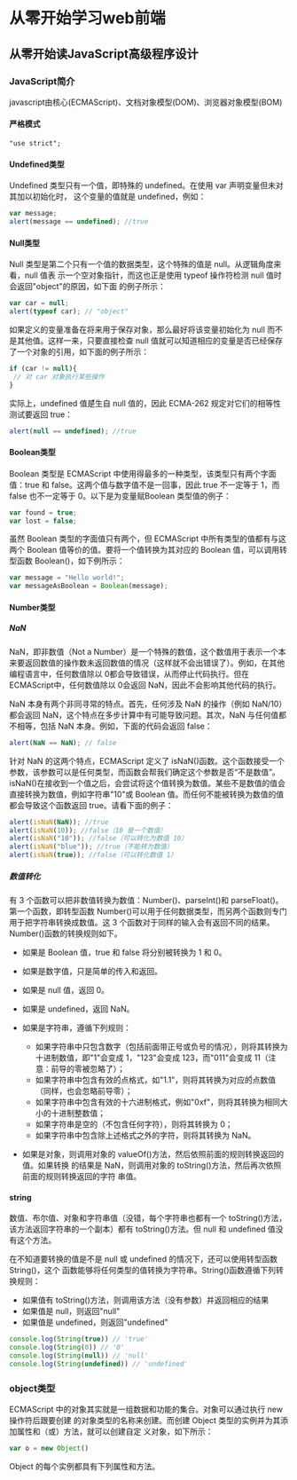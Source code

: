 # 从零开始学习web前端
## 从零开始读JavaScript高级程序设计
### JavaScript简介
javascript由核心(ECMAScript)、文档对象模型(DOM)、浏览器对象模型(BOM)
#### 严格模式
`"use strict"; `
#### Undefined类型
Undefined 类型只有一个值，即特殊的 undefined。在使用 var 声明变量但未对其加以初始化时，
这个变量的值就是 undefined，例如：
```javascript 
var message;
alert(message == undefined); //true
```
#### Null类型
Null 类型是第二个只有一个值的数据类型，这个特殊的值是 null。从逻辑角度来看，null 值表
示一个空对象指针，而这也正是使用 typeof 操作符检测 null 值时会返回"object"的原因，如下面
的例子所示：
```js
var car = null;
alert(typeof car); // "object" 
```
如果定义的变量准备在将来用于保存对象，那么最好将该变量初始化为 null 而不是其他值。这样一来，只要直接检查 null 值就可以知道相应的变量是否已经保存了一个对象的引用，如下面的例子所示：
```js
if (car != null){
 // 对 car 对象执行某些操作
} 
```
实际上，undefined 值是ี生自 null 值的，因此 ECMA-262 规定对它们的相等性测试要返回 true：
```js
alert(null == undefined); //true
```
#### Boolean类型
Boolean 类型是 ECMAScript 中使用得最多的一种类型，该类型只有两个字面值：true 和 false。这两个值与数字值不是一回事，因此 true 不一定等于 1，而false 也不一定等于 0。以下是为变量赋Boolean 类型值的例子：
```js
var found = true;
var lost = false; 
```
虽然 Boolean 类型的字面值只有两个，但 ECMAScript 中所有类型的值都有与这两个 Boolean 值等价的值。要将一个值转换为其对应的 Boolean 值，可以调用转型函数 Boolean()，如下例所示：
```js
var message = "Hello world!";
var messageAsBoolean = Boolean(message);
```
#### Number类型
##### NaN
NaN，即非数值（Not a Number）是一个特殊的数值，这个数值用于表示一个本来要返回数值的操作数未返回数值的情况（这样就不会出错误了）。例如，在其他编程语言中，任何数值除以 0都会导致错误，从而停止代码执行。但在 ECMAScript中，任何数值除以 0会返回 NaN，因此不会影响其他代码的执行。

NaN 本身有两个非同寻常的特点。首先，任何涉及 NaN 的操作（例如 NaN/10）都会返回 NaN，这个特点在多步计算中有可能导致问题。其次，NaN 与任何值都不相等，包括 NaN 本身。例如，下面的代码会返回 false：
```js
alert(NaN == NaN); // false
```
针对 NaN 的这两个特点，ECMAScript 定义了 isNaN()函数。这个函数接受一个参数，该参数可以是任何类型，而函数会帮我们确定这个参数是否“不是数值”。isNaN()在接收到一个值之后，会尝试将这个值转换为数值。某些不是数值的值会直接转换为数值，例如字符串"10"或 Boolean 值。而任何不能被转换为数值的值都会导致这个函数返回 true。请看下面的例子：
```js
alert(isNaN(NaN)); //true
alert(isNaN(10)); //false（10 是一个数值）
alert(isNaN("10")); //false（可以转化为数值 10）
alert(isNaN("blue")); //true（不能转为数值）
alert(isNaN(true)); //false（可以转化数值 1）
```
##### 数值转化
有 3 个函数可以把非数值转换为数值：Number()、parseInt()和 parseFloat()。第一个函数，即转型函数 Number()可以用于任何数据类型，而另两个函数则专门用于把字符串转换成数值。这 3 个函数对于同样的输入会有返回不同的结果。
Number()函数的转换规则如下。

- 如果是 Boolean 值，true 和 false 将分别被转换为 1 和 0。

- 如果是数字值，只是简单的传入和返回。

- 如果是 null 值，返回 0。

- 如果是 undefined，返回 NaN。
  
- 如果是字符串，遵循下列规则：
  
    - 如果字符串中只包含数字（包括前面带正号或负号的情况），则将其转换为十进制数值，即"1"会变成 1，"123"会变成 123，而"011"会变成 11（注意：前导的零被忽略了）；
    - 如果字符串中包含有效的๎点格式，如"1.1"，则将其转换为对应的๎点数值（同样，也会忽略前导零）；
    - 如果字符串中包含有效的十六进制格式，例如"0xf"，则将其转换为相同大小的十进制整数值；
    - 如果字符串是空的（不包含任何字符），则将其转换为 0；
    - 如果字符串中包含除上述格式之外的字符，则将其转换为 NaN。
  
- 如果是对象，则调用对象的 valueOf()方法，然后依照前面的规则转换返回的值。如果转换
的结果是 NaN，则调用对象的 toString()方法，然后再次依照前面的规则转换返回的字符
串值。

#### string
数值、布尔值、对象和字符串值（没错，每个字符串也都有一个 toString()方法，该方法返回字符串的一个副本）都有 toString()方法。但 null 和 undefined 值没有这个方法。

在不知道要转换的值是不是 null 或 undefined 的情况下，还可以使用转型函数 String()，这个
函数能够将任何类型的值转换为字符串。String()函数遵循下列转换规则：
- 如果值有 toString()方法，则调用该方法（没有参数）并返回相应的结果
- 如果值是 null，则返回"null"
- 如果值是 undefined，则返回"undefined"
```js
console.log(String(true)) // 'true'
console.log(String(0)) // '0'
console.log(String(null)) // 'null'
console.log(String(undefined)) // 'undefined'
```
### object类型
ECMAScript 中的对象其实就是一组数据和功能的集合。对象可以通过执行 new 操作符后跟要创建
的对象类型的名称来创建。而创建 Object 类型的实例并为其添加属性和（或）方法，就可以创建自定
义对象，如下所示：
```js
var o = new Object()
```
Object 的每个实例都具有下列属性和方法。